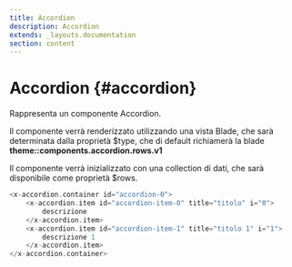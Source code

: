 ```yaml
---
title: Accordion
description: Accordion
extends: _layouts.documentation
section: content
---
```


# Accordion {#accordion}

Rappresenta un componente Accordion. 

Il componente verrà renderizzato utilizzando una vista Blade, che sarà determinata dalla proprietà $type, che di default richiamerà la blade **theme::components.accordion.rows.v1**

Il componente verrà inizializzato con una collection di dati, che sarà disponibile come proprietà $rows. 

```php
<x-accordion.container id="accordion-0">
    <x-accordion.item id="accordion-item-0" title="titolo" i="0">
        descrizione
    </x-accordion.item>
    <x-accordion.item id="accordion-item-1" title="titolo 1" i="1">
        descrizione 1
    </x-accordion.item>
</x-accordion.container>
```
